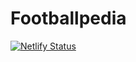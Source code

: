 # Footballpedia

[![Netlify Status](https://api.netlify.com/api/v1/badges/46177315-f6fc-4c38-b3e2-fa7ee2a57721/deploy-status)](https://app.netlify.com/sites/footballpedia/deploys)
